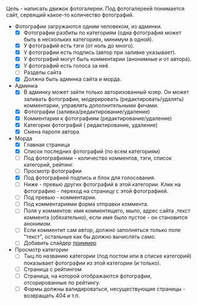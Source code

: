 Цель - написать движок фотогалереи.
Под фотогалереей понимается сайт, сервящий какое-то количество фотографий.

* Фотографии загружаются одним человеком, из админки.
  - [x] Фотографии разбиты по категориям (одна фотография может быть в нескольких категориях, минимум в одной).
  - [x] У фотографий есть тэги (от ноль до много).
  - [x] У фотографии есть подпись (автор при заливке указывает).
  - [x] У фотографий могут быть комментарии (анонимные и от автора).
  - [x] У фотографий есть голоса за неё.
  - [ ] Разделы сайта
  - [x] Должна быть админка сайта и морда.

* Админка
  - [x] В админку может зайти только авторизованный юзер. Он может заливать фотографии, модерировать (редактировать/удалять)   комментарии, управлять дополнительными фичами.
  - [x] Фотографии (заливка/редактирование/удаление)
  - [x] Комментарии к фотографиям (редактирование/удаление)
  - [x] Категории фотографий ( редактирование, удаление)
  - [x] Смена пароля автора

* Морда
  - [x] Главная страница
  - [x] Список последних фотографий (по всем категориям)
  - [ ] Под фотографиями - количество комментов, тэги, список категорий, рейтинг.
  - [ ] Просмотр фотографии
  - [x] Под фотографией подпись и блок для голосования.
  - [ ] Ниже - превью других фотографий в этой категории. Клик на фотографию - переход на страницу с этой фотографией.
  - [ ] Под превью - комментарии.
  - [ ] Под комментариями форма отправки коммента.
  - [ ] Поля у комментов: имя комментящего, мыло, адрес сайта ,текст коммента (обязательно), если имя было пустое - он становится   анонимом.
  - [ ] Если комментит сам автор, должно заполняться только поле "текст", остальные как бы должно вычислять само.
  - [ ] Добавить слайдер [приммер](https://tympanus.net/Development/Slicebox/index4.html)

* Просмотр категории
  - [ ] Тыц по названию категории (под постом или в списке категорий) показывает фотографии из этой категории (и только).
  - [ ] Страница с рейтингом
  - [ ] Страница, на которой отображаются фотографии, отсорированные по рейтингу.
  - [ ] Формы должны валидироваться, несуществующие страницы - возвращать 404 и т.п.
